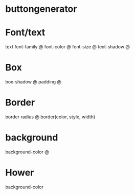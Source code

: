 # buttongenerator

# Font/text
text
font-family @
font-color @
font-size @
text-shadow @

# Box
box-shadow @
padding @

# Border
border radius @
border(color, style, width)

# background
background-color @

# Hower
background-color



